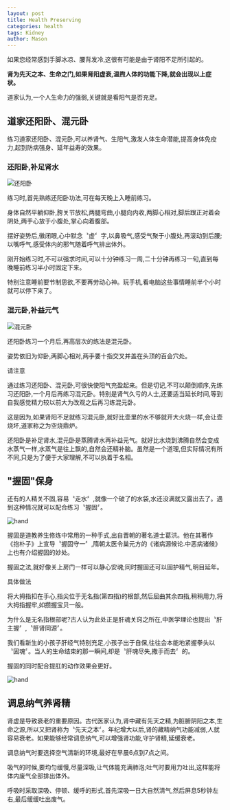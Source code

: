 ```yaml
---
layout: post
title: Health Preserving
categories: health
tags: Kidney
author: Mason
---
```


如果您经常感到手脚冰凉、腰背发冷,这很有可能是由于肾阳不足所引起的。

**肾为先天之本、生命之门,如果肾阳虚衰,温煦人体的功能下降,就会出现以上症状。**

道家认为,一个人生命力的强弱,关键就是看阳气是否充足。

## 道家还阳卧、混元卧

练习道家还阳卧、混元卧,可以养肾气、生阳气,激发人体生命潜能,提高身体免疫力,起到防病强身、延年益寿的效果。

### 还阳卧,补足肾水

![还阳卧](http://m1.ablwang.com/uploadfile/2015/0917/20150917044420985.jpg)

练习时,首先熟练还阳卧功法,可在每天晚上入睡前练习。

身体自然平躺仰卧,胯关节放松,两腿弯曲,小腿向内收,两脚心相对,脚后跟正对着会阴处,两手心放于小腹处,掌心向着腹部。

摆好姿势后,徽闭眼,心中默念〝虚〞字,以鼻吸气,感受气聚于小腹处,再滚动到后腰;以嘴呼气,感受体内的邪气随着呼气排出体外。

刚开始练习时,不可以强求时间,可以十分钟练习一周,二十分钟再练习一旬,直到每晚睡前练习半小时固定下来。

特别注意睡前要节制思欲,不要再劳动心神。玩手机,看电脑这些事情睡前半个小时就可以停下来了。

### 混元卧,补益元气

![混元卧](http://m1.ablwang.com/uploadfile/2015/0917/20150917044420979.jpg)

还阳卧练习一个月后,再高层次的练法是混元卧。

姿势依旧为仰卧,两脚心相对,两手要十指交叉并盖在头顶的百会穴处。

请注意

通过练习还阳卧、混元卧,可很快使阳气充盈起来。但是切记,不可以颠倒顺序,先练习还阳卧,一个月后再练习混元卧。特别是肾气久亏的人士,还要适当延长时间,等到自我感觉精力较以前大为改观之后再习练混元卧。

这是因为,如果肾阳不足就练习混元卧,就好比壶里的水不够就开大火烧一样,会让壶烧坏,道家称之为空烧鼎炉。

还阳卧是补足肾水,混元卧是蒸腾肾水再补益元气。就好比水烧到沸腾自然会变成水蒸气一样,水蒸气是往上飘的,自然会还精补脑。虽然是一个道理,但实际情况有所不同,只是为了便于大家理解,不可以执着于名相。

## "握固"保身

还有的人精关不固,容易〝走水〞,就像一个破了的水袋,水还没满就又露出去了。遇到这种情况就可以配合练习〝握固〞。

![hand](http://m1.ablwang.com/uploadfile/2015/0917/20150917044420858.jpg)

握固是道教养生修炼中常用的一种手式,出自晋朝的著名道士葛洪。他在其著作《抱朴子》上宣导〝握固守一〞,隋朝太医令巢元方的《诸病源候论.中恶病诸候》上也有介绍握固的妙处。

握固之法,就好像关上房门一样可以静心安魂;同时握固还可以固护精气,明目延年。

具体做法

将大拇指扣在手心,指尖位于无名指(第四指)的根部,然后屈曲其余四指,稍稍用力,将大拇指握牢,如攒握宝贝一般。

为什么是无名指根部呢?古人认为此处正是肝魂关窍之所在,中医学理论也提出〝肝主握〞,〝肝肾同源〞。

我们看新生的小孩子肝经气特别充足,小孩子出于自保,往往会本能地紧握拳头以〝固魂〞。当人的生命结束的那一瞬间,却是〝肝魂尽失,撒手而去〞的。

握固的同时配合提肛的动作效果会更好。

![hand](http://m1.ablwang.com/uploadfile/2015/0917/20150917044421694.jpg)

## 调息纳气养肾精

肾虚是导致衰老的重要原因。古代医家认为,肾中藏有先天之精,为脏腑阴阳之本,生命之源,所以又把肾称为〝先天之本〞。年纪增大以后,肾的藏精纳气功能减弱,人就容易衰老。如果能够经常调息纳气,可以增强肾功能,守护肾精,延缓衰老。

调息纳气时要选择空气清新的环境,最好在早晨6点到7点之间。

吸气的时候,要均匀缓慢,尽量深吸,让气体能充满肺泡;吐气时要用力吐出,这样能将体内废气全部排出体外。

呼吸时采取深吸、停顿、缓呼的形式,首先深吸一日大自然清气,然后屏息5秒钟左右,最后缓缓吐出废气。
